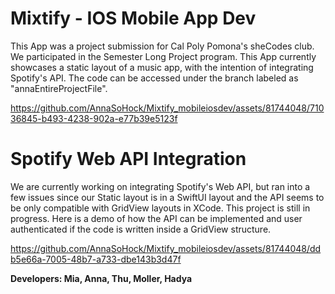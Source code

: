 # Mixtify - IOS Mobile App Dev

This App was a project submission for Cal Poly Pomona's sheCodes club. We participated in the Semester Long Project program.
This App currently showcases a static layout of a music app, with the intention of integrating Spotify's API. The code can be accessed under the branch labeled as "annaEntireProjectFile".


https://github.com/AnnaSoHock/Mixtify_mobileiosdev/assets/81744048/71036845-b493-4238-902a-e77b39e5123f

# Spotify Web API Integration 

We are currently working on integrating Spotify's Web API, but ran into a few issues since our Static layout is in a SwiftUI layout and the API seems to be only
compatible with GridView layouts in XCode. This project is still in progress. Here is a demo of how the API can be implemented and user authenticated if the code is written inside a GridView structure.


https://github.com/AnnaSoHock/Mixtify_mobileiosdev/assets/81744048/ddb5e66a-7005-48b7-a733-dbe143b3d47f


**Developers: Mia, Anna, Thu, Moller, Hadya**
